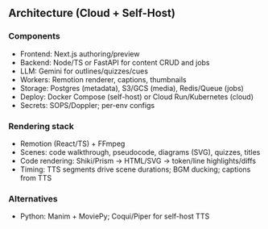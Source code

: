 ## Architecture (Cloud + Self-Host)

### Components
- Frontend: Next.js authoring/preview
- Backend: Node/TS or FastAPI for content CRUD and jobs
- LLM: Gemini for outlines/quizzes/cues
- Workers: Remotion renderer, captions, thumbnails
- Storage: Postgres (metadata), S3/GCS (media), Redis/Queue (jobs)
- Deploy: Docker Compose (self-host) or Cloud Run/Kubernetes (cloud)
- Secrets: SOPS/Doppler; per-env configs

### Rendering stack
- Remotion (React/TS) + FFmpeg
- Scenes: code walkthrough, pseudocode, diagrams (SVG), quizzes, titles
- Code rendering: Shiki/Prism → HTML/SVG → token/line highlights/diffs
- Timing: TTS segments drive scene durations; BGM ducking; captions from TTS

### Alternatives
- Python: Manim + MoviePy; Coqui/Piper for self-host TTS
